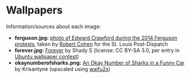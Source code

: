 # Wallpapers

Information/sources about each image:
* **ferguson.jpg:** [photo of Edward Crawford during the 2014 Ferguson protests](http://www.stltoday.com/news/local/metro/the-pulitzer-prize-winning-photographs-from-the-post-dispatch/collection_7a5793c3-9a55-534c-b84a-a27d6d08ef5f.html#1), taken by [Robert Cohen](https://twitter.com/kodacohen) for the St. Louis Post-Dispatch
* **forever.jpg:** [Forever](https://500px.com/photo/60590780/forever-by-shady-s-) by Shady S (license: CC BY-SA 3.0, per entry in [Ubuntu wallpaper contest](https://www.flickr.com/groups/2535978@N21))
* **okaynumberofsharks.png:** [An Okay Number of Sharks in a Funny Car](http://krisantyne.deviantart.com/art/An-Okay-Number-of-Sharks-in-a-Funny-Car-652676264) by Krisantyne (upscaled using [waifu2x](http://waifu2x.udp.jp/))